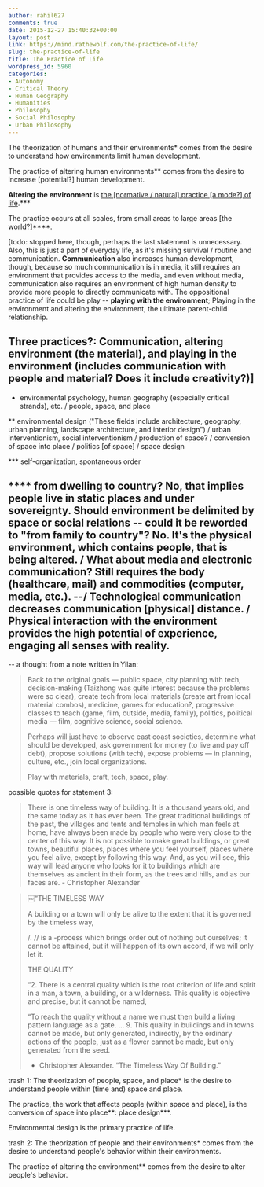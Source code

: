 ```yaml
---
author: rahil627
comments: true
date: 2015-12-27 15:40:32+00:00
layout: post
link: https://mind.rathewolf.com/the-practice-of-life/
slug: the-practice-of-life
title: The Practice of Life
wordpress_id: 5960
categories:
- Autonomy
- Critical Theory
- Human Geography
- Humanities
- Philosophy
- Social Philosophy
- Urban Philosophy
---
```


The theorization of humans and their environments* comes from the desire to understand how environments limit human development.

The practice of altering human environments** comes from the desire to increase [potential?] human development.

**Altering the environment** is [ the [normative / natural] practice [a mode?] of life](https://mind.rathewolf.com/will-to-take-care-of-locality).***

The practice occurs at all scales, from small areas to large areas [the world?]****.

[todo: stopped here, though, perhaps the last statement is unnecessary. Also, this is just a part of everyday life, as it's missing survival / routine and communication. **Communication** also increases human development, though, because so much communication is in media, it still requires an environment that provides access to the media, and even without media, communication also requires an environment of high human density to provide more people to directly communicate with. The oppositional practice of life could be play -- **playing with the environment**; Playing in the environment and altering the environment, the ultimate parent-child relationship.

Three practices?: Communication, altering environment (the material), and playing in the environment (includes communication with people and material? Does it include creativity?)]
--



* environmental psychology, human geography (especially critical strands), etc. / people, space, and place

** environmental design ("These fields include architecture, geography, urban planning, landscape architecture, and interior design") / urban interventionism, social interventionism / production of space? / conversion of space into place / politics [of space] / space design

*** self-organization, spontaneous order

**** from dwelling to country? No, that implies people live in static places and under sovereignty. Should environment be delimited by space or social relations -- could it be reworded to "from family to country"? No. It's the physical environment, which contains people, that is being altered. / What about media and electronic communication? Still requires the body (healthcare, mail) and commodities (computer, media, etc.). --/ Technological communication decreases communication [physical] distance. / Physical interaction with the environment provides the high potential of experience, engaging all senses with reality.
--


--
a thought from a note written in Yilan:




<blockquote>Back to the original goals — public space, city planning with tech, decision-making (Taizhong was quite interest because the problems were so clear), create tech from local materials (create art from local material combos), medicine, games for education?, progressive classes to teach (game, film, outside, media, family), politics, political media — film, cognitive science, social science.

Perhaps will just have to observe east coast societies, determine what should be developed, ask government for money (to live and pay off debt), propose solutions (with tech), expose problems — in planning, culture, etc., join local organizations.

Play with materials, craft, tech, space, play.</blockquote>




possible quotes for statement 3:




<blockquote>There is one timeless way of building. It is a thousand years old, and the same today as it has ever been. The great traditional buildings of the past, the villages and tents and temples in which man feels at home, have always been made by people who were very close to the center of this way. It is not possible to make great buildings, or great towns, beautiful places, places where you feel yourself, places where you feel alive, except by following this way. And, as you will see, this way will lead anyone who looks for it to buildings which are themselves as ancient in their form, as the trees and hills, and as our faces are. - Christopher Alexander</blockquote>





<blockquote>￼“THE TIMELESS WAY

A building or a town will only be alive to the extent that it is governed by the timeless way,

/. // is a -process which brings order out of nothing but ourselves; it cannot be attained, but it will happen of its own accord, if we will only let it.

THE QUALITY

“2. There is a central quality which is the root criterion of life and spirit in a man, a town, a building, or a wilderness. This quality is objective and precise, but it cannot be named,

“To reach the quality without a name we must then build a living pattern language as a gate.
...
9. This quality in buildings and in towns cannot be made, but only generated, indirectly, by the ordinary actions of the people, just as a flower cannot be made, but only generated from the seed.
- Christopher Alexander. “The Timeless Way Of Building.”</blockquote>





trash 1:
The theorization of people, space, and place* is the desire to understand people within (time and) space and place.

The practice, the work that affects people (within space and place), is the conversion of space into place**: place design***.

Environmental design is the primary practice of life.

trash 2:
The theorization of people and their environments* comes from the desire to understand people's behavior within their environments.

The practice of altering the environment** comes from the desire to alter people's behavior.
